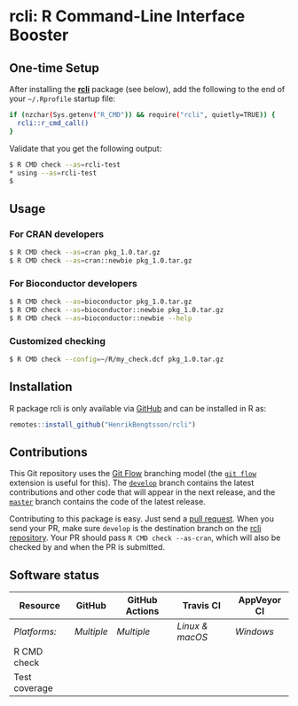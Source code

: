 # rcli: R Command-Line Interface Booster

## One-time Setup

After installing the **[rcli]** package (see below), add the following to the end of your `~/.Rprofile` startup file:

```sh
if (nzchar(Sys.getenv("R_CMD")) && require("rcli", quietly=TRUE)) {
  rcli::r_cmd_call()
}
```

Validate that you get the following output:

```sh
$ R CMD check --as=rcli-test
* using --as=rcli-test
$ 
```


## Usage

### For CRAN developers

```sh
$ R CMD check --as=cran pkg_1.0.tar.gz
$ R CMD check --as=cran::newbie pkg_1.0.tar.gz
```


### For Bioconductor developers

```sh
$ R CMD check --as=bioconductor pkg_1.0.tar.gz
$ R CMD check --as=bioconductor::newbie pkg_1.0.tar.gz
$ R CMD check --as=bioconductor::newbie --help
```


### Customized checking

```sh
$ R CMD check --config=~/R/my_check.dcf pkg_1.0.tar.gz
```


[rcli]: https://github.com/HenrikBengtsson/rcli

## Installation
R package rcli is only available via [GitHub](https://github.com/HenrikBengtsson/rcli) and can be installed in R as:
```r
remotes::install_github("HenrikBengtsson/rcli")
```




## Contributions

This Git repository uses the [Git Flow](http://nvie.com/posts/a-successful-git-branching-model/) branching model (the [`git flow`](https://github.com/petervanderdoes/gitflow-avh) extension is useful for this).  The [`develop`](https://github.com/HenrikBengtsson/rcli/tree/develop) branch contains the latest contributions and other code that will appear in the next release, and the [`master`](https://github.com/HenrikBengtsson/rcli) branch contains the code of the latest release.

Contributing to this package is easy.  Just send a [pull request](https://help.github.com/articles/using-pull-requests/).  When you send your PR, make sure `develop` is the destination branch on the [rcli repository](https://github.com/HenrikBengtsson/rcli).  Your PR should pass `R CMD check --as-cran`, which will also be checked by  and  when the PR is submitted.


## Software status

| Resource      | GitHub        | GitHub Actions      | Travis CI       | AppVeyor CI      |
| ------------- | ------------------- | ------------------- | --------------- | ---------------- |
| _Platforms:_  | _Multiple_          | _Multiple_          | _Linux & macOS_ | _Windows_        |
| R CMD check   |  |        |    |  |
| Test coverage |                     |                     |      |                  |
